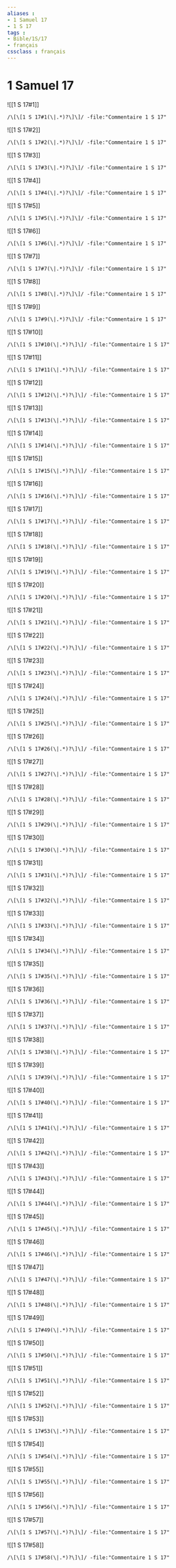 ```yaml
---
aliases : 
- 1 Samuel 17
- 1 S 17
tags : 
- Bible/1S/17
- français
cssclass : français
---
```


# 1 Samuel 17

![[1 S 17#1]]

```query
/\[\[1 S 17#1(\|.*)?\]\]/ -file:"Commentaire 1 S 17"
```

![[1 S 17#2]]

```query
/\[\[1 S 17#2(\|.*)?\]\]/ -file:"Commentaire 1 S 17"
```

![[1 S 17#3]]

```query
/\[\[1 S 17#3(\|.*)?\]\]/ -file:"Commentaire 1 S 17"
```

![[1 S 17#4]]

```query
/\[\[1 S 17#4(\|.*)?\]\]/ -file:"Commentaire 1 S 17"
```

![[1 S 17#5]]

```query
/\[\[1 S 17#5(\|.*)?\]\]/ -file:"Commentaire 1 S 17"
```

![[1 S 17#6]]

```query
/\[\[1 S 17#6(\|.*)?\]\]/ -file:"Commentaire 1 S 17"
```

![[1 S 17#7]]

```query
/\[\[1 S 17#7(\|.*)?\]\]/ -file:"Commentaire 1 S 17"
```

![[1 S 17#8]]

```query
/\[\[1 S 17#8(\|.*)?\]\]/ -file:"Commentaire 1 S 17"
```

![[1 S 17#9]]

```query
/\[\[1 S 17#9(\|.*)?\]\]/ -file:"Commentaire 1 S 17"
```

![[1 S 17#10]]

```query
/\[\[1 S 17#10(\|.*)?\]\]/ -file:"Commentaire 1 S 17"
```

![[1 S 17#11]]

```query
/\[\[1 S 17#11(\|.*)?\]\]/ -file:"Commentaire 1 S 17"
```

![[1 S 17#12]]

```query
/\[\[1 S 17#12(\|.*)?\]\]/ -file:"Commentaire 1 S 17"
```

![[1 S 17#13]]

```query
/\[\[1 S 17#13(\|.*)?\]\]/ -file:"Commentaire 1 S 17"
```

![[1 S 17#14]]

```query
/\[\[1 S 17#14(\|.*)?\]\]/ -file:"Commentaire 1 S 17"
```

![[1 S 17#15]]

```query
/\[\[1 S 17#15(\|.*)?\]\]/ -file:"Commentaire 1 S 17"
```

![[1 S 17#16]]

```query
/\[\[1 S 17#16(\|.*)?\]\]/ -file:"Commentaire 1 S 17"
```

![[1 S 17#17]]

```query
/\[\[1 S 17#17(\|.*)?\]\]/ -file:"Commentaire 1 S 17"
```

![[1 S 17#18]]

```query
/\[\[1 S 17#18(\|.*)?\]\]/ -file:"Commentaire 1 S 17"
```

![[1 S 17#19]]

```query
/\[\[1 S 17#19(\|.*)?\]\]/ -file:"Commentaire 1 S 17"
```

![[1 S 17#20]]

```query
/\[\[1 S 17#20(\|.*)?\]\]/ -file:"Commentaire 1 S 17"
```

![[1 S 17#21]]

```query
/\[\[1 S 17#21(\|.*)?\]\]/ -file:"Commentaire 1 S 17"
```

![[1 S 17#22]]

```query
/\[\[1 S 17#22(\|.*)?\]\]/ -file:"Commentaire 1 S 17"
```

![[1 S 17#23]]

```query
/\[\[1 S 17#23(\|.*)?\]\]/ -file:"Commentaire 1 S 17"
```

![[1 S 17#24]]

```query
/\[\[1 S 17#24(\|.*)?\]\]/ -file:"Commentaire 1 S 17"
```

![[1 S 17#25]]

```query
/\[\[1 S 17#25(\|.*)?\]\]/ -file:"Commentaire 1 S 17"
```

![[1 S 17#26]]

```query
/\[\[1 S 17#26(\|.*)?\]\]/ -file:"Commentaire 1 S 17"
```

![[1 S 17#27]]

```query
/\[\[1 S 17#27(\|.*)?\]\]/ -file:"Commentaire 1 S 17"
```

![[1 S 17#28]]

```query
/\[\[1 S 17#28(\|.*)?\]\]/ -file:"Commentaire 1 S 17"
```

![[1 S 17#29]]

```query
/\[\[1 S 17#29(\|.*)?\]\]/ -file:"Commentaire 1 S 17"
```

![[1 S 17#30]]

```query
/\[\[1 S 17#30(\|.*)?\]\]/ -file:"Commentaire 1 S 17"
```

![[1 S 17#31]]

```query
/\[\[1 S 17#31(\|.*)?\]\]/ -file:"Commentaire 1 S 17"
```

![[1 S 17#32]]

```query
/\[\[1 S 17#32(\|.*)?\]\]/ -file:"Commentaire 1 S 17"
```

![[1 S 17#33]]

```query
/\[\[1 S 17#33(\|.*)?\]\]/ -file:"Commentaire 1 S 17"
```

![[1 S 17#34]]

```query
/\[\[1 S 17#34(\|.*)?\]\]/ -file:"Commentaire 1 S 17"
```

![[1 S 17#35]]

```query
/\[\[1 S 17#35(\|.*)?\]\]/ -file:"Commentaire 1 S 17"
```

![[1 S 17#36]]

```query
/\[\[1 S 17#36(\|.*)?\]\]/ -file:"Commentaire 1 S 17"
```

![[1 S 17#37]]

```query
/\[\[1 S 17#37(\|.*)?\]\]/ -file:"Commentaire 1 S 17"
```

![[1 S 17#38]]

```query
/\[\[1 S 17#38(\|.*)?\]\]/ -file:"Commentaire 1 S 17"
```

![[1 S 17#39]]

```query
/\[\[1 S 17#39(\|.*)?\]\]/ -file:"Commentaire 1 S 17"
```

![[1 S 17#40]]

```query
/\[\[1 S 17#40(\|.*)?\]\]/ -file:"Commentaire 1 S 17"
```

![[1 S 17#41]]

```query
/\[\[1 S 17#41(\|.*)?\]\]/ -file:"Commentaire 1 S 17"
```

![[1 S 17#42]]

```query
/\[\[1 S 17#42(\|.*)?\]\]/ -file:"Commentaire 1 S 17"
```

![[1 S 17#43]]

```query
/\[\[1 S 17#43(\|.*)?\]\]/ -file:"Commentaire 1 S 17"
```

![[1 S 17#44]]

```query
/\[\[1 S 17#44(\|.*)?\]\]/ -file:"Commentaire 1 S 17"
```

![[1 S 17#45]]

```query
/\[\[1 S 17#45(\|.*)?\]\]/ -file:"Commentaire 1 S 17"
```

![[1 S 17#46]]

```query
/\[\[1 S 17#46(\|.*)?\]\]/ -file:"Commentaire 1 S 17"
```

![[1 S 17#47]]

```query
/\[\[1 S 17#47(\|.*)?\]\]/ -file:"Commentaire 1 S 17"
```

![[1 S 17#48]]

```query
/\[\[1 S 17#48(\|.*)?\]\]/ -file:"Commentaire 1 S 17"
```

![[1 S 17#49]]

```query
/\[\[1 S 17#49(\|.*)?\]\]/ -file:"Commentaire 1 S 17"
```

![[1 S 17#50]]

```query
/\[\[1 S 17#50(\|.*)?\]\]/ -file:"Commentaire 1 S 17"
```

![[1 S 17#51]]

```query
/\[\[1 S 17#51(\|.*)?\]\]/ -file:"Commentaire 1 S 17"
```

![[1 S 17#52]]

```query
/\[\[1 S 17#52(\|.*)?\]\]/ -file:"Commentaire 1 S 17"
```

![[1 S 17#53]]

```query
/\[\[1 S 17#53(\|.*)?\]\]/ -file:"Commentaire 1 S 17"
```

![[1 S 17#54]]

```query
/\[\[1 S 17#54(\|.*)?\]\]/ -file:"Commentaire 1 S 17"
```

![[1 S 17#55]]

```query
/\[\[1 S 17#55(\|.*)?\]\]/ -file:"Commentaire 1 S 17"
```

![[1 S 17#56]]

```query
/\[\[1 S 17#56(\|.*)?\]\]/ -file:"Commentaire 1 S 17"
```

![[1 S 17#57]]

```query
/\[\[1 S 17#57(\|.*)?\]\]/ -file:"Commentaire 1 S 17"
```

![[1 S 17#58]]

```query
/\[\[1 S 17#58(\|.*)?\]\]/ -file:"Commentaire 1 S 17"
```

